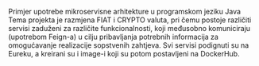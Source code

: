 Primjer upotrebe mikroservisne arhitekture u programskom jeziku Java
Tema projekta je razmjena FIAT i CRYPTO valuta, pri čemu postoje različiti servisi zaduženi za različite funkcionalnosti, koji međusobno komuniciraju (upotrebom Feign-a)
u cilju pribavljanja potrebnih informacija za omogućavanje realizacije sopstvenih zahtjeva. Svi servisi podignuti su na Eureku, a kreirani su i image-i koji su potom postavljeni na DockerHub.
